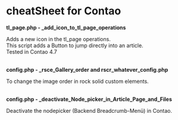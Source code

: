 # cheatSheet for Contao

**tl_page.php - _add_icon_to_tl_page_operations**

Adds a new icon in the tl_page operations.\
This script adds a Button to jump directly into an article.\
Tested in Contao 4.7

\
**config.php - _rsce_Gallery_order and rscr_whatever_config.php**

To change the image order in rock solid custom elements.

\
**config.php - _deactivate_Node_picker_in_Article_Page_and_Files**

Deactivate the nodepicker (Backend Breadcrumb-Menü) in Contao.
